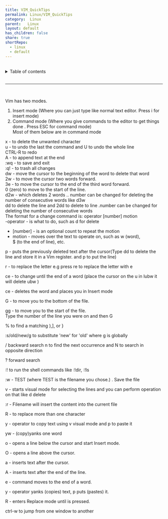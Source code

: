 ```yaml
---
title: VIM_QuickTips  
permalink: Linux/VIM_QuickTips  
category:  Linux  
parent:   Linux  
layout: default  
has_children: false  
share: true  
shortRepo:  
  - linux  
  - default  
---
```

  
  
<br/>  
  
<details markdown="block">  
<summary>  
Table of contents  
</summary>  
{: .text-delta }  
1. TOC  
{:toc}  
</details>  
  
<br/>  
  
***  
  
<br/>  
  
Vim has two modes.  
  
1. Insert mode (Where you can just type like normal text editor. Press i for insert mode)  
2. Command mode (Where you give commands to the editor to get things done . Press ESC for command mode)  
   Most of them below are in command mode  
  
x - to delete the unwanted character  
u - to undo the last the command and U to undo the whole line  
CTRL-R to redo  
A - to append text at the end  
:wq - to save and exit  
:q! - to trash all changes  
dw - move the cursor to the beginning of the word to delete that word  
2w - to move the cursor two words forward.  
3e - to move the cursor to the end of the third word forward.  
0 (zero) to move to the start of the line.  
d2w - which deletes 2 words .. number can be changed for deleting the number of consecutive words like d3w  
dd to delete the line and 2dd to delete to line .number can be changed for deleting the number of consecutive words  
The format for a change command is: operator [number] motion  
-operator - is what to do, such as d for delete  
  
- [number] - is an optional count to repeat the motion  
- motion - moves over the text to operate on, such as w (word),  
  $ (to the end of line), etc.  
  
p - puts the previously deleted text after the cursor(Type dd to delete the line and store it in a Vim register. and p to put the line)  
  
r - to replace the letter e.g press re to replace the letter with e  
  
ce - to change until the end of a word (place the cursor on the u in lubw it will delete ubw )  
  
ce - deletes the word and places you in Insert mode  
  
G - to move you to the bottom of the file.  
  
gg - to move you to the start of the file.  
Type the number of the line you were on and then G  
  
% to find a matching ),], or }  
  
:s/old/new/g to substitute 'new' for 'old' where g is globally  
  
/ backward search n to find the next occurrence and N to search in opposite direction  
  
? forward search  
  
:! to run the shell commands like :!dir, :!ls  
  
:w - TEST (where TEST is the filename you chose.) . Save the file  
  
v - starts visual mode for selecting the lines and you can perform operation on that like d delete  
  
:r - Filename will insert the content into the current file  
  
R - to replace more than one character  
  
y - operator to copy text using v visual mode and p to paste it  
  
yw - (copy)yanks one word  
  
o - opens a line below the cursor and start Insert mode.  
  
O - opens a line above the cursor.  
  
a - inserts text after the cursor.  
  
A - inserts text after the end of the line.  
  
e - command moves to the end of a word.  
  
y - operator yanks (copies) text, p puts (pastes) it.  
  
R - enters Replace mode until <ESC> is pressed.  
  
ctrl-w to jump from one window to another  
